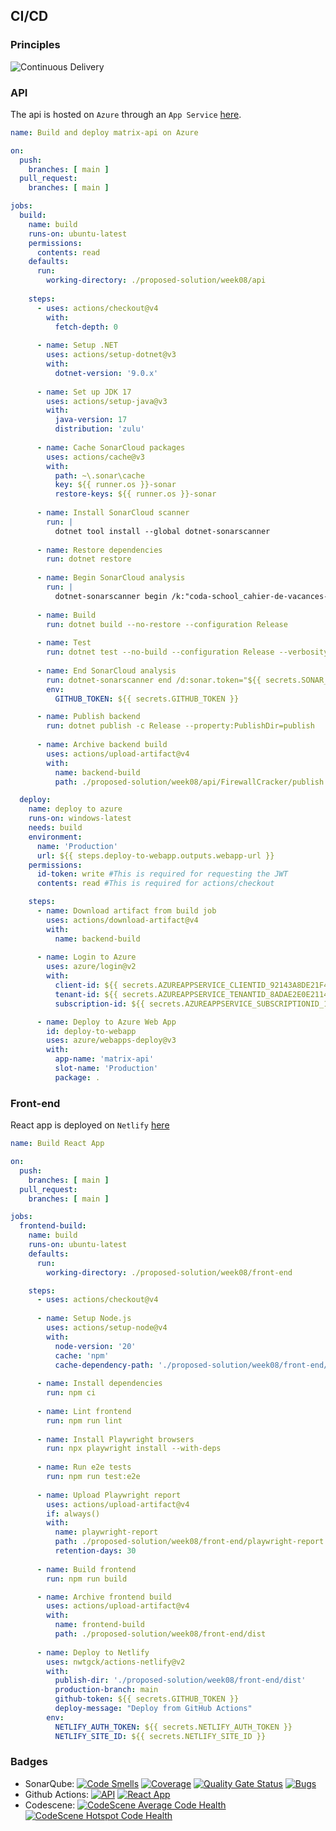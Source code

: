 ## CI/CD
### Principles
![Continuous Delivery](img/continuous-delivery.webp)

### API
The api is hosted on `Azure` through an `App Service` [here](https://matrix-api-hnbfbcaxhab2cugt.westeurope-01.azurewebsites.net/scalar/).

```yml
name: Build and deploy matrix-api on Azure

on:
  push:
    branches: [ main ]
  pull_request:
    branches: [ main ]

jobs:
  build:
    name: build
    runs-on: ubuntu-latest
    permissions:
      contents: read
    defaults:
      run:
        working-directory: ./proposed-solution/week08/api
        
    steps:
      - uses: actions/checkout@v4
        with:
          fetch-depth: 0
          
      - name: Setup .NET
        uses: actions/setup-dotnet@v3
        with:
          dotnet-version: '9.0.x'
          
      - name: Set up JDK 17
        uses: actions/setup-java@v3
        with:
          java-version: 17
          distribution: 'zulu'
        
      - name: Cache SonarCloud packages
        uses: actions/cache@v3
        with:
          path: ~\.sonar\cache
          key: ${{ runner.os }}-sonar
          restore-keys: ${{ runner.os }}-sonar
          
      - name: Install SonarCloud scanner
        run: |
          dotnet tool install --global dotnet-sonarscanner
          
      - name: Restore dependencies
        run: dotnet restore
        
      - name: Begin SonarCloud analysis
        run: |
          dotnet-sonarscanner begin /k:"coda-school_cahier-de-vacances-b3" /o:"coda-school" /d:sonar.token="${{ secrets.SONAR_TOKEN }}" /d:sonar.host.url="https://sonarcloud.io" /d:sonar.cs.opencover.reportsPaths="**/coverage.opencover.xml" /d:sonar.cs.vstest.reportsPaths="**/*.trx" /d:sonar.sources="./proposed-solution/week08/api" /d:sonar.cs.analyzer.projectOutPaths="./proposed-solution/week08/api/**/bin" /d:sonar.verbose=true
      
      - name: Build
        run: dotnet build --no-restore --configuration Release
        
      - name: Test
        run: dotnet test --no-build --configuration Release --verbosity normal --collect:"XPlat Code Coverage;Format=opencover" --logger trx --results-directory ./TestResults/
        
      - name: End SonarCloud analysis
        run: dotnet-sonarscanner end /d:sonar.token="${{ secrets.SONAR_TOKEN }}"
        env:
          GITHUB_TOKEN: ${{ secrets.GITHUB_TOKEN }}

      - name: Publish backend
        run: dotnet publish -c Release --property:PublishDir=publish
          
      - name: Archive backend build
        uses: actions/upload-artifact@v4
        with:
          name: backend-build
          path: ./proposed-solution/week08/api/FirewallCracker/publish

  deploy:
    name: deploy to azure
    runs-on: windows-latest
    needs: build
    environment:
      name: 'Production'
      url: ${{ steps.deploy-to-webapp.outputs.webapp-url }}
    permissions:
      id-token: write #This is required for requesting the JWT
      contents: read #This is required for actions/checkout

    steps:
      - name: Download artifact from build job
        uses: actions/download-artifact@v4
        with:
          name: backend-build
      
      - name: Login to Azure
        uses: azure/login@v2
        with:
          client-id: ${{ secrets.AZUREAPPSERVICE_CLIENTID_92143A8DE21F4B28BD44BEE71897B7D9 }}
          tenant-id: ${{ secrets.AZUREAPPSERVICE_TENANTID_8ADAE2E0E211425B9FEFB1BE82E6218D }}
          subscription-id: ${{ secrets.AZUREAPPSERVICE_SUBSCRIPTIONID_14D59A240C2B4EC38290490F5FD53D8C }}

      - name: Deploy to Azure Web App
        id: deploy-to-webapp
        uses: azure/webapps-deploy@v3
        with:
          app-name: 'matrix-api'
          slot-name: 'Production'
          package: .
```

### Front-end
React app is deployed on `Netlify` [here](https://matrix-b3.netlify.app/)

```yml
name: Build React App

on:
  push:
    branches: [ main ]
  pull_request:
    branches: [ main ]

jobs:
  frontend-build:
    name: build
    runs-on: ubuntu-latest
    defaults:
      run:
        working-directory: ./proposed-solution/week08/front-end

    steps:
      - uses: actions/checkout@v4
      
      - name: Setup Node.js
        uses: actions/setup-node@v4
        with:
          node-version: '20'
          cache: 'npm'
          cache-dependency-path: './proposed-solution/week08/front-end/package-lock.json'
          
      - name: Install dependencies
        run: npm ci
        
      - name: Lint frontend
        run: npm run lint
        
      - name: Install Playwright browsers
        run: npx playwright install --with-deps
        
      - name: Run e2e tests
        run: npm run test:e2e
        
      - name: Upload Playwright report
        uses: actions/upload-artifact@v4
        if: always()
        with:
          name: playwright-report
          path: ./proposed-solution/week08/front-end/playwright-report
          retention-days: 30
          
      - name: Build frontend
        run: npm run build

      - name: Archive frontend build
        uses: actions/upload-artifact@v4
        with:
          name: frontend-build
          path: ./proposed-solution/week08/front-end/dist
      
      - name: Deploy to Netlify
        uses: nwtgck/actions-netlify@v2
        with:
          publish-dir: './proposed-solution/week08/front-end/dist'
          production-branch: main
          github-token: ${{ secrets.GITHUB_TOKEN }}
          deploy-message: "Deploy from GitHub Actions"
        env:
          NETLIFY_AUTH_TOKEN: ${{ secrets.NETLIFY_AUTH_TOKEN }}
          NETLIFY_SITE_ID: ${{ secrets.NETLIFY_SITE_ID }}
```

### Badges
- SonarQube: [![Code Smells](https://sonarcloud.io/api/project_badges/measure?project=coda-school_cahier-de-vacances-b3&metric=code_smells)](https://sonarcloud.io/summary/new_code?id=coda-school_cahier-de-vacances-b3) [![Coverage](https://sonarcloud.io/api/project_badges/measure?project=coda-school_cahier-de-vacances-b3&metric=coverage)](https://sonarcloud.io/summary/new_code?id=coda-school_cahier-de-vacances-b3) [![Quality Gate Status](https://sonarcloud.io/api/project_badges/measure?project=coda-school_cahier-de-vacances-b3&metric=alert_status)](https://sonarcloud.io/summary/new_code?id=coda-school_cahier-de-vacances-b3) [![Bugs](https://sonarcloud.io/api/project_badges/measure?project=coda-school_cahier-de-vacances-b3&metric=bugs)](https://sonarcloud.io/summary/new_code?id=coda-school_cahier-de-vacances-b3)
- Github Actions: [![API](https://github.com/coda-school/cahier-de-vacances-b3/actions/workflows/api-ci.yml/badge.svg)](https://github.com/coda-school/cahier-de-vacances-b3/actions/workflows/api-ci.yml) [![React App](https://github.com/coda-school/cahier-de-vacances-b3/actions/workflows/front-ci.yml/badge.svg)](https://github.com/coda-school/cahier-de-vacances-b3/actions/workflows/front-ci.yml)
- Codescene: [![CodeScene Average Code Health](https://codescene.io/projects/70672/status-badges/average-code-health)](https://codescene.io/projects/70672) [![CodeScene Hotspot Code Health](https://codescene.io/projects/70672/status-badges/hotspot-code-health)](https://codescene.io/projects/70672)